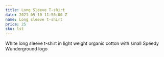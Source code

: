 ```yaml
---
title: Long Sleeve T-shirt
date: 2021-05-10 11:56:00 Z
name: Long sleeve t-shirt
price: 25
sku: lst
---
```


White long sleeve t-shirt in light weight organic cotton with small Speedy Wunderground logo